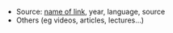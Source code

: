 - Source: [name of link](https://example.org), year, language, source
- Others (eg videos, articles, lectures...)
